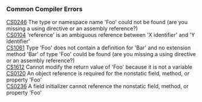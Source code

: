 ### Common Compiler Errors

[CS0246](Compiler%20Errors/CS0246.md) The type or namespace name 'Foo' could not be found (are you missing a using directive or an assembly reference?)  
[CS0104](Compiler%20Errors/CS0104.md) 'reference' is an ambiguous reference between 'X identifier' and 'Y identifier'  
[CS1061](Compiler%20Errors/CS1061.md) Type 'Foo' does not contain a definition for 'Bar' and no extension method 'Bar' of type 'Foo' could be found (are you missing a using directive or an assembly reference?)  
[CS1612](Compiler%20Errors/CS1612.md) Cannot modify the return value of 'Foo' because it is not a variable  
[CS0120](Compiler%20Errors/CS0120.md) An object reference is required for the nonstatic field, method, or property 'Foo'  
[CS0236](Compiler%20Errors/CS0236.md) A field initializer cannot reference the nonstatic field, method, or property 'Foo'